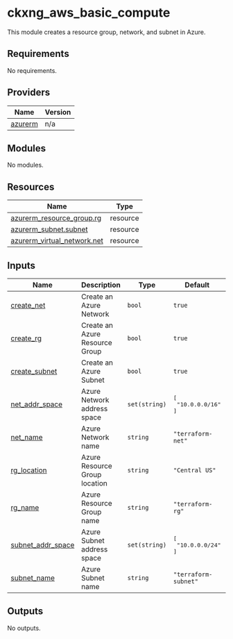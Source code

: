 # ckxng_aws_basic_compute

This module creates a resource group, network, and subnet in Azure.

<!-- BEGIN_TF_DOCS -->
## Requirements

No requirements.

## Providers

| Name | Version |
|------|---------|
| <a name="provider_azurerm"></a> [azurerm](#provider\_azurerm) | n/a |

## Modules

No modules.

## Resources

| Name | Type |
|------|------|
| [azurerm_resource_group.rg](https://registry.terraform.io/providers/hashicorp/azurerm/latest/docs/resources/resource_group) | resource |
| [azurerm_subnet.subnet](https://registry.terraform.io/providers/hashicorp/azurerm/latest/docs/resources/subnet) | resource |
| [azurerm_virtual_network.net](https://registry.terraform.io/providers/hashicorp/azurerm/latest/docs/resources/virtual_network) | resource |

## Inputs

| Name | Description | Type | Default | Required |
|------|-------------|------|---------|:--------:|
| <a name="input_create_net"></a> [create\_net](#input\_create\_net) | Create an Azure Network | `bool` | `true` | no |
| <a name="input_create_rg"></a> [create\_rg](#input\_create\_rg) | Create an Azure Resource Group | `bool` | `true` | no |
| <a name="input_create_subnet"></a> [create\_subnet](#input\_create\_subnet) | Create an Azure Subnet | `bool` | `true` | no |
| <a name="input_net_addr_space"></a> [net\_addr\_space](#input\_net\_addr\_space) | Azure Network address space | `set(string)` | <pre>[<br>  "10.0.0.0/16"<br>]</pre> | no |
| <a name="input_net_name"></a> [net\_name](#input\_net\_name) | Azure Network name | `string` | `"terraform-net"` | no |
| <a name="input_rg_location"></a> [rg\_location](#input\_rg\_location) | Azure Resource Group location | `string` | `"Central US"` | no |
| <a name="input_rg_name"></a> [rg\_name](#input\_rg\_name) | Azure Resource Group name | `string` | `"terraform-rg"` | no |
| <a name="input_subnet_addr_space"></a> [subnet\_addr\_space](#input\_subnet\_addr\_space) | Azure Subnet address space | `set(string)` | <pre>[<br>  "10.0.0.0/24"<br>]</pre> | no |
| <a name="input_subnet_name"></a> [subnet\_name](#input\_subnet\_name) | Azure Subnet name | `string` | `"terraform-subnet"` | no |

## Outputs

No outputs.
<!-- END_TF_DOCS -->
